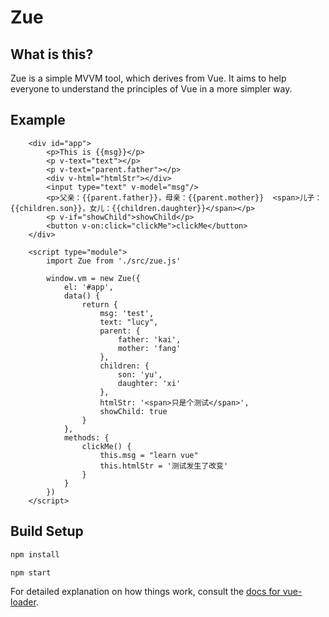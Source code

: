 # Zue

## What is this?

Zue is a simple MVVM tool, which derives from Vue. It aims to help everyone to understand the principles of Vue in a more simpler way.


## Example
```
    <div id="app">
        <p>This is {{msg}}</p>
        <p v-text="text"></p>
        <p v-text="parent.father"></p>
        <div v-html="htmlStr"></div>
        <input type="text" v-model="msg"/>
        <p>父亲：{{parent.father}}，母亲：{{parent.mother}}  <span>儿子：{{children.son}}，女儿：{{children.daughter}}</span></p>
        <p v-if="showChild">showChild</p>
        <button v-on:click="clickMe">clickMe</button>
    </div>
    
    <script type="module">
        import Zue from './src/zue.js'

        window.vm = new Zue({
            el: '#app',
            data() {
                return {
                    msg: 'test',
                    text: "lucy",
                    parent: {
                        father: 'kai',
                        mother: 'fang'
                    },
                    children: {
                        son: 'yu',
                        daughter: 'xi'
                    },
                    htmlStr: '<span>只是个测试</span>',
                    showChild: true
                }
            },
            methods: {
                clickMe() {
                    this.msg = "learn vue"
                    this.htmlStr = '测试发生了改变'
                }
            }
        })
    </script>
```

## Build Setup

``` bash
npm install

npm start

```

For detailed explanation on how things work, consult the [docs for vue-loader](http://vuejs.github.io/vue-loader).
